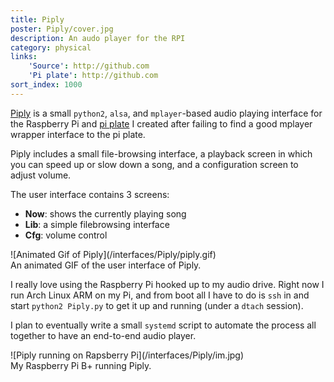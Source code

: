 ```yaml
---
title: Piply
poster: Piply/cover.jpg
description: An audo player for the RPI
category: physical
links:
    'Source': http://github.com
    'Pi plate': http://github.com
sort_index: 1000
---
```

[Piply](https://github.com/mil/Piply) is a small `python2`, `alsa`, and `mplayer`-based audio playing interface for the Raspberry Pi and [pi plate](http://www.adafruit.com/product/1109) I created after failing to find a good mplayer wrapper interface to the pi plate.

Piply includes a small file-browsing interface, a playback screen in which you can speed up or slow down a song, and a configuration screen to adjust volume.

The user interface contains 3 screens:
- **Now**: shows the currently playing song
- **Lib**: a simple filebrowsing interface
- **Cfg**: volume control

<div class='captioned-image'>
![Animated Gif of Piply](/interfaces/Piply/piply.gif)
<div class='caption'>An animated GIF of the user interface of Piply.</div>
</div>

I really love using the Raspberry Pi hooked up to my audio drive. Right now I run Arch Linux ARM on my Pi, and from boot all I have to do is `ssh` in and start `python2 Piply.py` to get it up and running (under a `dtach` session). 

I plan to eventually write a small `systemd` script to automate the process all together to have an end-to-end audio player.

<div class='captioned-image'>
![Piply running on Rapsberry Pi](/interfaces/Piply/im.jpg)
<div class='caption'>My Raspberry Pi B+ running Piply.</div>
</div>
